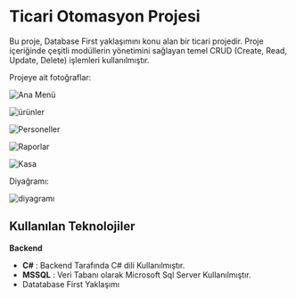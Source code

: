 # Ticari Otomasyon Projesi

Bu proje, Database First yaklaşımını konu alan bir ticari projedir. Proje içeriğinde çeşitli modüllerin yönetimini sağlayan temel CRUD (Create, Read, Update, Delete) işlemleri kullanılmıştır.

Projeye ait fotoğraflar:

![Ana Menü](https://github.com/user-attachments/assets/eb09bf82-c61a-43c8-ae3b-753527d7f829)


![ürünler](https://github.com/user-attachments/assets/9713be82-7f44-4a7b-9899-b1b1ea544f86)


![Personeller](https://github.com/user-attachments/assets/4282dac3-0552-452e-9669-05056edd3850)


![Raporlar](https://github.com/user-attachments/assets/786d5d3c-36ad-4aa7-80ea-f32ce2ece5bd)


![Kasa](https://github.com/user-attachments/assets/26049b05-0cd3-4670-88a0-452efa839179)

Diyağramı:

![diyagramı](https://github.com/user-attachments/assets/e61d7a25-9625-4f38-860a-e0c2d6a21e12)

## Kullanılan Teknolojiler
**Backend**
- **C#** : Backend Tarafında C# dili Kullanılmıştır.
- **MSSQL** : Veri Tabanı olarak Microsoft Sql Server Kullanılmıştır.
- Datatabase First Yaklaşımı
